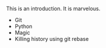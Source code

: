 This is an introduction. It is marvelous.

* Git
* Python
* Magic
* Killing history using git rebase
